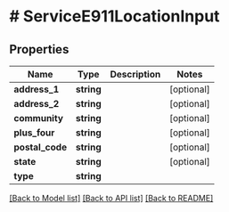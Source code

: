 # # ServiceE911LocationInput

## Properties

Name | Type | Description | Notes
------------ | ------------- | ------------- | -------------
**address_1** | **string** |  | [optional]
**address_2** | **string** |  | [optional]
**community** | **string** |  | [optional]
**plus_four** | **string** |  | [optional]
**postal_code** | **string** |  | [optional]
**state** | **string** |  | [optional]
**type** | **string** |  |

[[Back to Model list]](../../README.md#models) [[Back to API list]](../../README.md#endpoints) [[Back to README]](../../README.md)
